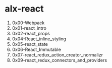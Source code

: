 # alx-react

1. 0x00-Webpack
2. 0x01-react_intro
3. 0x02-react_props
4. 0x04-React_inline_styling
5. 0x05-react_state
6. 0x06-React_Immutable
7. 0x07-react_redux_action_creator_normalizr
8. 0x09-react_redux_connectors_and_providers
